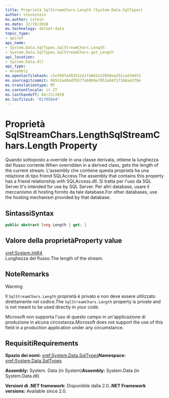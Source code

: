 ```yaml
---
title: Proprietà SqlStreamChars.Length (System.Data.SqlTypes)
author: stevestein
ms.author: sstein
ms.date: 12/19/2018
ms.technology: dotnet-data
topic_type:
- apiref
api_name:
- System.Data.SqlTypes.SqlStreamChars.Length
- System.Data.SqlTypes.SqlStreamChars.get_Length
api_location:
- System.Data.dll
api_type:
- Assembly
ms.openlocfilehash: c2ef66fa493512e1fa062e22858ea251ced39453
ms.sourcegitcommit: 9b552addadfb57fab0b9e7852ed4f1f1b8a42f8e
ms.translationtype: MT
ms.contentlocale: it-IT
ms.lasthandoff: 04/23/2019
ms.locfileid: "61705844"
---
```

# <a name="sqlstreamcharslength-property"></a><span data-ttu-id="933d7-102">Proprietà SqlStreamChars.Length</span><span class="sxs-lookup"><span data-stu-id="933d7-102">SqlStreamChars.Length Property</span></span>

<span data-ttu-id="933d7-103">Quando sottoposto a override in una classe derivata, ottiene la lunghezza del flusso corrente.</span><span class="sxs-lookup"><span data-stu-id="933d7-103">When overridden in a derived class, gets the length of the current stream.</span></span> <span data-ttu-id="933d7-104">L'assembly che contiene questa proprietà ha una relazione di tipo friend SQLAccess.</span><span class="sxs-lookup"><span data-stu-id="933d7-104">The assembly that contains this property has a friend relationship with SQLAccess.dll.</span></span> <span data-ttu-id="933d7-105">Si tratta per l'uso da SQL Server.</span><span class="sxs-lookup"><span data-stu-id="933d7-105">It's intended for use by SQL Server.</span></span> <span data-ttu-id="933d7-106">Per altri database, usare il meccanismo di hosting fornito da tale database.</span><span class="sxs-lookup"><span data-stu-id="933d7-106">For other databases, use the hosting mechanism provided by that database.</span></span>

## <a name="syntax"></a><span data-ttu-id="933d7-107">Sintassi</span><span class="sxs-lookup"><span data-stu-id="933d7-107">Syntax</span></span>

```csharp
public abstract long Length { get; }
```

## <a name="property-value"></a><span data-ttu-id="933d7-108">Valore della proprietà</span><span class="sxs-lookup"><span data-stu-id="933d7-108">Property value</span></span>

<xref:System.Int64>\
<span data-ttu-id="933d7-109">Lunghezza del flusso.</span><span class="sxs-lookup"><span data-stu-id="933d7-109">The length of the stream.</span></span>

## <a name="remarks"></a><span data-ttu-id="933d7-110">Note</span><span class="sxs-lookup"><span data-stu-id="933d7-110">Remarks</span></span>

> [!WARNING]
> <span data-ttu-id="933d7-111">Il `SqlStreamChars.Length` proprietà è privato e non deve essere utilizzato direttamente nel codice.</span><span class="sxs-lookup"><span data-stu-id="933d7-111">The `SqlStreamChars.Length` property is private and is not meant to be used directly in your code.</span></span>
>
> <span data-ttu-id="933d7-112">Microsoft non supporta l'uso di questo campo in un'applicazione di produzione in alcuna circostanza.</span><span class="sxs-lookup"><span data-stu-id="933d7-112">Microsoft does not support the use of this field in a production application under any circumstance.</span></span>

## <a name="requirements"></a><span data-ttu-id="933d7-113">Requisiti</span><span class="sxs-lookup"><span data-stu-id="933d7-113">Requirements</span></span>

<span data-ttu-id="933d7-114">**Spazio dei nomi:** <xref:System.Data.SqlTypes></span><span class="sxs-lookup"><span data-stu-id="933d7-114">**Namespace:** <xref:System.Data.SqlTypes></span></span>

<span data-ttu-id="933d7-115">**Assembly:** System. Data (in System)</span><span class="sxs-lookup"><span data-stu-id="933d7-115">**Assembly:** System.Data (in System.Data.dll)</span></span>

<span data-ttu-id="933d7-116">**Versioni di .NET framework:** Disponibile dalla 2.0.</span><span class="sxs-lookup"><span data-stu-id="933d7-116">**.NET Framework versions:** Available since 2.0.</span></span>